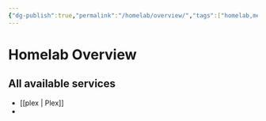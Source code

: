 ```yaml
---
{"dg-publish":true,"permalink":"/homelab/overview/","tags":["homelab,mediaserver"],"created":"","updated":""}
---
```


# Homelab Overview
## All available services
* [[plex \| Plex]]
* 